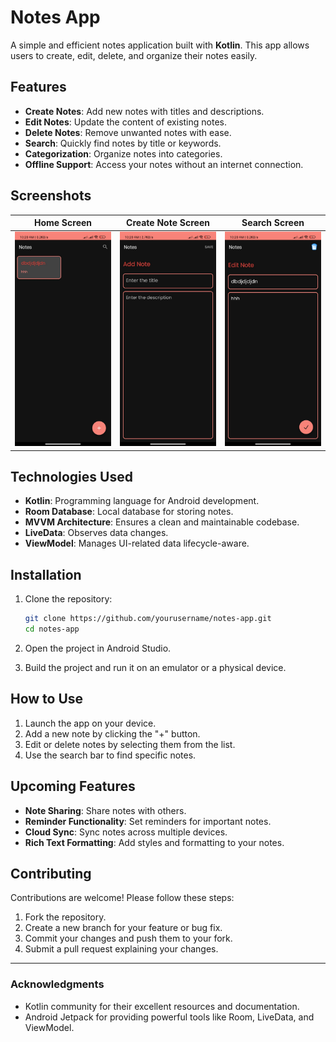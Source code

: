 # Notes App

A simple and efficient notes application built with **Kotlin**. This app allows users to create, edit, delete, and organize their notes easily.

## Features

- **Create Notes**: Add new notes with titles and descriptions.
- **Edit Notes**: Update the content of existing notes.
- **Delete Notes**: Remove unwanted notes with ease.
- **Search**: Quickly find notes by title or keywords.
- **Categorization**: Organize notes into categories.
- **Offline Support**: Access your notes without an internet connection.

## Screenshots

| Home Screen | Create Note Screen | Search Screen |
|-------------|---------------------|---------------|
| ![Home Screen](app/src/main/assets/screenshots/home.jpg) | ![Create Note Screen](app/src/main/assets/screenshots/add.jpg) | ![Search Screen](app/src/main/assets/screenshots/edit.jpg) |

## Technologies Used

- **Kotlin**: Programming language for Android development.
- **Room Database**: Local database for storing notes.
- **MVVM Architecture**: Ensures a clean and maintainable codebase.
- **LiveData**: Observes data changes.
- **ViewModel**: Manages UI-related data lifecycle-aware.

## Installation

1. Clone the repository:

   ```bash
   git clone https://github.com/yourusername/notes-app.git
   cd notes-app
   ```

2. Open the project in Android Studio.

3. Build the project and run it on an emulator or a physical device.

## How to Use

1. Launch the app on your device.
2. Add a new note by clicking the "+" button.
3. Edit or delete notes by selecting them from the list.
4. Use the search bar to find specific notes.

## Upcoming Features

- **Note Sharing**: Share notes with others.
- **Reminder Functionality**: Set reminders for important notes.
- **Cloud Sync**: Sync notes across multiple devices.
- **Rich Text Formatting**: Add styles and formatting to your notes.

## Contributing

Contributions are welcome! Please follow these steps:

1. Fork the repository.
2. Create a new branch for your feature or bug fix.
3. Commit your changes and push them to your fork.
4. Submit a pull request explaining your changes.

---

### Acknowledgments

- Kotlin community for their excellent resources and documentation.
- Android Jetpack for providing powerful tools like Room, LiveData, and ViewModel.
